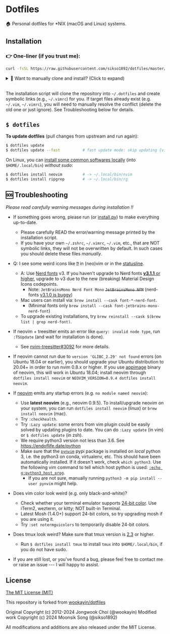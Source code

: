 Dotfiles
========

🏠 Personal dotfiles for \*NIX (macOS and Linux) systems.

Installation
------------

### 👉 One-liner (if you trust me):

```bash
curl -fsSL https://raw.githubusercontent.com/sikso1892/dotfiles/master/etc/install | bash
```

<details><summary>
🤔 Want to manually clone and install? (Click to expand)
</summary><p>

```bash
$ git clone --recursive https://github.com/sikso1892/dotfiles.git ~/.dotfiles
$ cd ~/.dotfiles && python install.py
```

<!--
Note: The option `-j8` (`--jobs 8`) works with Git >= 2.8 (parallel submodule fetching).
For older versions of Git, try without `-j` option.
-->

</p></details>

<br>

The installation script will clone the repository into `~/.dotfiles` and create symbolic links (e.g., `~/.vimrc`) for you.
If target files already exist (e.g. `~/.vim`, `~/.vimrc`), you will need to manually resolve the conflict (delete the old one or just ignore). See Troubleshooting below for details.

`$ dotfiles`
---

**To update dotfiles** (pull changes from upstream and run  again):

```bash
$ dotfiles update
$ dotfiles update --fast          # fast update mode: skip updating {vim,zsh} plugins
```

On Linux, you can [install some common softwares locally][linux-locals.sh] (into `$HOME/.local/bin`) *without sudo*:

```bash
$ dotfiles install neovim         # -> ~/.local/bin/nvim
$ dotfiles install ripgrep        # -> ~/.local/bin/rg
```

🆘 Troubleshooting
------------------

*Please read carefully warning messages during installation !!*

* If something goes wrong, please run  (or [install.py][install.py]) to make everything up-to-date.

  * Please carefully READ the error/warning message printed by the installation script.
  * If you have your own `~/.zshrc`, `~/.vimrc`, `~/.vim`, etc., that are NOT symbolic links,
    they will not be overwritten by default.
    In such cases you should delete these files *manually*.
* Q: I see some weird icons like `⍰` in (neo)vim or in the [statusline](https://github.com/powerline/powerline#vim-statusline).

  - A: Use [Nerd fonts](https://github.com/ryanoasis/nerd-fonts) v3. If you haven't upgrade to Nerd fonts [**v3.1.1** or higher](https://github.com/ryanoasis/nerd-fonts/releases/tag/v3.1.1), upgrade to v3 due to the new (breaking) Material Design Icons codepoints.
    - Note: `JetBrainsMono Nerd Font Mono` ~~`JetBrainsMono NFM`~~ (nerd-fonts [v3.1.0 is buggy](https://github.com/ryanoasis/nerd-fonts/issues/1434))
  - Mac users can install via: `brew install --cask font-*-nerd-font`.
    - (Minimal fonts only `brew install --cask font-jetbrains-mono-nerd-font`)
  - To upgrade existing installations, try `brew reinstall --cask $(brew list | grep nerd-font)`.
* If neovim + treesitter emits an error like `query: invalid node type`, run `:TSUpdate` (and wait for installation is done).

  * See [nvim-treesitter#3092](https://github.com/nvim-treesitter/nvim-treesitter/issues/3092) for more details.
* If neovim cannot run due to `version 'GLIBC_2.29' not found` errors (on Ubuntu 18.04 or earlier),
  you should upgrade your Ubuntu distribution to 20.04+ in order to run nvim 0.8.x or higher.
  If you use [appimage](https://github.com/neovim/neovim/releases/tag/stable) binary of neovim,
  this will work in Ubuntu 18.04; install neovim through `dotfiles install neovim` or `NEOVIM_VERSION=0.9.4 dotfiles install neovim`.
* If [neovim][neovim] emits any startup errors (e.g. `no module named neovim`):

  * Use **latest neovim** (e.g., neovim 0.9.5).
    To install/upgrade neovim on your system, you can run `dotfiles install neovim` (linux) or `brew install neovim` (mac).
  * Try `:checkhealth`.
  * Try `:Lazy update`: some errors from vim plugin could be easily solved by updating plugins to date.
    You can do `:Lazy update` (in vim) or `$ dotfiles update` (in zsh).
  * We require python3 version not less than 3.6. See https://endoflife.date/python
  * Make sure that the [`pynvim`](https://pypi.python.org/pypi/pynvim/) pypi package is installed on *local* python 3,
    i.e. the python3 on conda, virtualenv, etc.
    This should have been automatically installed.
    If it doesn't work, check `which python3`. Use the following vim command to tell which host python is used:
    [`:echo g:python3_host_prog`](https://github.com/wookayin/dotfiles/blob/master/nvim/init.vim).
    * If you are not sure, manually running `python3 -m pip install --user pynvim` might help.
* Does vim color look weird (e.g. only black-and-white)?

  * Check whether your terminal emulator supports [24-bit color](https://github.com/wookayin/dotfiles/pull/9). Use iTerm2, wezterm, or kitty; NOT built-in Terminal.
  * Latest Mosh (1.4.0+) support 24-bit colors, so try upgrading mosh if you are using it.
  * Try `:set notermguicolors` to temporarily disable 24-bit colors.
* Does tmux look weird? Make sure that tmux version is [2.3](etc/ubuntu-setup.sh) or higher.

  * Run `$ dotfiles install tmux` to install `tmux` into `$HOME/.local/bin`, if you do not have sudo.
* If you are still lost, or you've found a bug, please feel free to contact me or raise an issue ---
  I will happy to assist.

License
-------

[The MIT License (MIT)](LICENSE)

This repository is forked from [wookayin/dotfiles](https://github.com/wookayin/dotfiles)

Original Copyright (c) 2012-2024 Jongwook Choi (@wookayin)
Modified work Copyright (c) 2024 Moonsik Song (@sikso1892)

All modifications and additions are also released under the MIT License.

[neovim]: https://github.com/neovim/neovim
[dotfiles-update]: https://github.com/wookayin/dotfiles/blob/master/bin/dotfiles
[linux-locals.sh]: https://github.com/wookayin/dotfiles/blob/master/etc/linux-locals.sh
[install.py]: https://github.com/wookayin/dotfiles/blob/master/install.py
